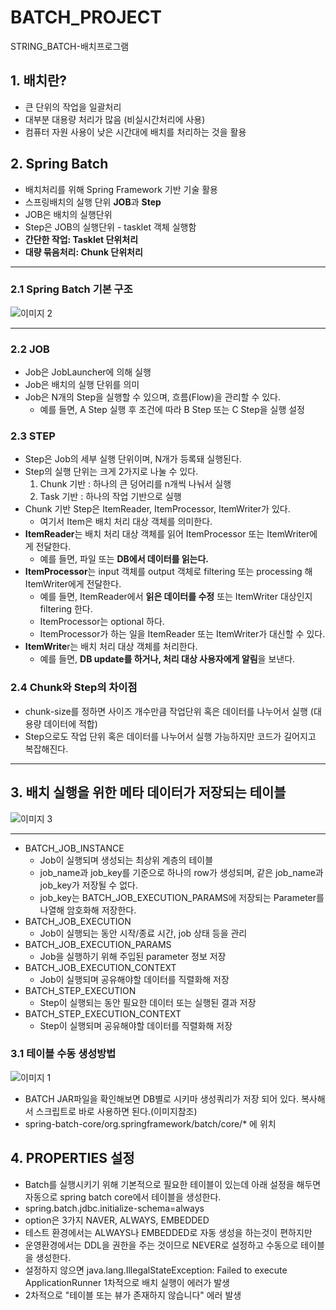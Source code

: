 # BATCH_PROJECT
STRING_BATCH-배치프로그램

## 1. 배치란? ##
  - 큰 단위의 작업을 일괄처리
  - 대부분 대용량 처리가 많음 (비실시간처리에 사용)
  - 컴퓨터 자원 사용이 낮은 시간대에 배치를 처리하는 것을 활용

## 2. Spring Batch ##
  - 배치처리를 위해 Spring Framework 기반 기술 활용
  - 스프링배치의 실행 단위 **JOB**과 **Step**
  - JOB은 배치의 실행단위
  - Step은 JOB의 실행단위 - tasklet 객체 실행함
  - **간단한 작업: Tasklet 단위처리**
  - **대량 묶음처리: Chunk 단위처리**

----------------------------------------------------------

### 2.1 Spring Batch 기본 구조 ###
![이미지 2](https://user-images.githubusercontent.com/24876345/151474710-34fa570d-a366-4e35-9324-800a790a9c89.png)

----------------------------------------------------------

### 2.2 JOB ###
- Job은 JobLauncher에 의해 실행
- Job은 배치의 실행 단위를 의미
- Job은 N개의 Step을 실행할 수 있으며, 흐름(Flow)을 관리할 수 있다.
    - 예를 들면, A Step 실행 후 조건에 따라 B Step 또는 C Step을 실행 설정

### 2.3 STEP ###
- Step은 Job의 세부 실행 단위이며, N개가 등록돼 실행된다.
- Step의 실행 단위는 크게 2가지로 나눌 수 있다.
  1. Chunk 기반 : 하나의 큰 덩어리를 n개씩 나눠서 실행
  2. Task 기반 : 하나의 작업 기반으로 실행
- Chunk 기반 Step은 ItemReader, ItemProcessor, ItemWriter가 있다.
    - 여기서 Item은 배치 처리 대상 객체를 의미한다.
- **ItemReader**는 배치 처리 대상 객체를 읽어 ItemProcessor 또는 ItemWriter에게 전달한다.
    - 예를 들면, 파일 또는 **DB에서 데이터를 읽는다.**
- **ItemProcessor**는 input 객체를 output 객체로 filtering 또는 processing 해 ItemWriter에게 전달한다.
    - 예를 들면, ItemReader에서 **읽은 데이터를 수정** 또는 ItemWriter 대상인지 filtering 한다.
    - ItemProcessor는 optional 하다.
    - ItemProcessor가 하는 일을 ItemReader 또는 ItemWriter가 대신할 수 있다.
- **ItemWrite**r는 배치 처리 대상 객체를 처리한다.
    - 예를 들면, **DB update를 하거나, 처리 대상 사용자에게 알림**을 보낸다.

### 2.4 Chunk와 Step의 차이점 ###
  - chunk-size를 정하면 사이즈 개수만큼 작업단위 혹은 데이터를 나누어서 실행 (대용량 데이터에 적합)
  - Step으로도 작업 단위 혹은 데이터를 나누어서 실행 가능하지만 코드가 길어지고 복잡해진다.

----------------------------------------------------------

## 3. 배치 실행을 위한 메타 데이터가 저장되는 테이블 ##
![이미지 3](https://user-images.githubusercontent.com/24876345/151476669-1253fe05-d522-41fa-a704-0583f18df05c.png)

----------------------------------------------------------

- BATCH_JOB_INSTANCE
    - Job이 실행되며 생성되는 최상위 계층의 테이블
    - job_name과 job_key를 기준으로 하나의 row가 생성되며, 같은 job_name과 job_key가 저장될 수 없다.
    - job_key는 BATCH_JOB_EXECUTION_PARAMS에 저장되는 Parameter를 나열해 암호화해 저장한다.
- BATCH_JOB_EXECUTION
    - Job이 실행되는 동안 시작/종료 시간, job 상태 등을 관리
- BATCH_JOB_EXECUTION_PARAMS
    - Job을 실행하기 위해 주입된 parameter 정보 저장
- BATCH_JOB_EXECUTION_CONTEXT
    - Job이 실행되며 공유해야할 데이터를  직렬화해 저장
- BATCH_STEP_EXECUTION
    - Step이 실행되는 동안 필요한 데이터 또는 실행된 결과 저장
- BATCH_STEP_EXECUTION_CONTEXT
    - Step이 실행되며 공유해야할 데이터를 직렬화해 저장

### 3.1 테이블 수동 생성방법 ###
![이미지 1](https://user-images.githubusercontent.com/24876345/151293695-5aeed262-cd5f-425b-9304-c2a1d737846e.png)
- BATCH JAR파일을 확인해보면 DB별로 시키마 생성쿼리가 저장 되어 있다. 복사해서 스크립트로 바로 사용하면 된다.(이미지참조)
- spring-batch-core/org.springframework/batch/core/* 에 위치

## 4. PROPERTIES 설정 ##
  - Batch를 실행시키기 위해 기본적으로 필요한 테이블이 있는데 아래 설정을 해두면 자동으로 spring batch core에서 테이블을 생성한다.
  - spring.batch.jdbc.initialize-schema=always
  - option은 3가지 NAVER, ALWAYS, EMBEDDED
  - 테스트 환경에서는 ALWAYS나 EMBEDDED로 자동 생성을 하는것이 편하지만 
  - 운영환경에서는 DDL을 권한을 주는 것이므로 NEVER로 설정하고 수동으로 테이블을 생성한다.  
  - 설정하지 않으면 java.lang.IllegalStateException: Failed to execute ApplicationRunner 1차적으로 배치 실행이 에러가 발생
  - 2차적으로 "테이블 또는 뷰가 존재하지 않습니다" 에러 발생






